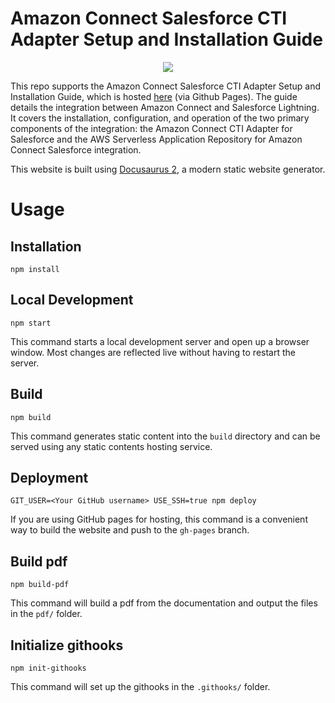 # Amazon Connect Salesforce CTI Adapter Setup and Installation Guide

<p align="center">
  <img src="./static/img/lightning/image1.png" />
</p>

This repo supports the Amazon Connect Salesforce CTI Adapter Setup and Installation Guide, which is hosted [here](https://amazon-connect.github.io/amazon-connect-salesforce-cti/) (via Github Pages). The guide details the integration between Amazon Connect and Salesforce Lightning. It covers the installation, configuration, and operation of the two primary components of the integration: the Amazon Connect CTI Adapter for Salesforce and the AWS Serverless Application Repository for Amazon Connect Salesforce integration.

This website is built using [Docusaurus 2](https://v2.docusaurus.io/), a modern static website generator.

# Usage

## Installation

```console
npm install
```

## Local Development

```console
npm start
```

This command starts a local development server and open up a browser window. Most changes are reflected live without having to restart the server.

## Build

```console
npm build
```

This command generates static content into the `build` directory and can be served using any static contents hosting service.

## Deployment

```console
GIT_USER=<Your GitHub username> USE_SSH=true npm deploy
```

If you are using GitHub pages for hosting, this command is a convenient way to build the website and push to the `gh-pages` branch.

## Build pdf

```console
npm build-pdf
```

This command will build a pdf from the documentation and output the files in the `pdf/` folder.

## Initialize githooks

```console
npm init-githooks
```

This command will set up the githooks in the `.githooks/` folder.
